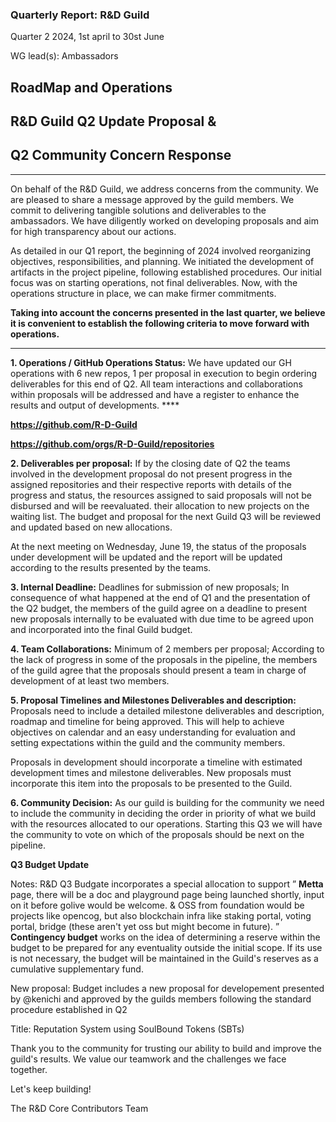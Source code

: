 ### Quarterly Report: R&D Guild



Quarter 2 2024, 1st april to 30st June

WG lead(s): Ambassadors

## RoadMap and Operations



## R&D Guild Q2 Update Proposal &

## Q2 Community Concern Response

****

On behalf of the R&D Guild, we address concerns from the community. We are pleased to share a message approved by the guild members. We commit to delivering tangible solutions and deliverables to the ambassadors. We have diligently worked on developing proposals and aim for high transparency about our actions.



As detailed in our Q1 report, the beginning of 2024 involved reorganizing objectives, responsibilities, and planning. We initiated the development of artifacts in the project pipeline, following established procedures. Our initial focus was on starting operations, not final deliverables. Now, with the operations structure in place, we can make firmer commitments.



**Taking into account the concerns presented in the last quarter, we believe it is convenient to establish the following criteria to move forward with operations.**

****

**1. Operations / GitHub Operations Status:** We have updated our GH operations with 6 new repos, 1 per proposal in execution to begin ordering deliverables for this end of Q2. All team interactions and collaborations within proposals will be addressed and have a register to enhance the results and output of developments. ****

**https://github.com/R-D-Guild**

**https://github.com/orgs/R-D-Guild/repositories**



**2. Deliverables per proposal:** If by the closing date of Q2 the teams involved in the development proposal do not present progress in the assigned repositories and their respective reports with details of the progress and status, the resources assigned to said proposals will not be disbursed and will be reevaluated. their allocation to new projects on the waiting list. The budget and proposal for the next Guild Q3 will be reviewed and updated based on new allocations.

At the next meeting on Wednesday, June 19, the status of the proposals under development will be updated and the report will be updated according to the results presented by the teams.



**3. Internal Deadline:** Deadlines for submission of new proposals; In consequence of what happened at the end of Q1 and the presentation of the Q2 budget, the members of the guild agree on a deadline to present new proposals internally to be evaluated with due time to be agreed upon and incorporated into the final Guild budget.



**4. Team Collaborations:** Minimum of 2 members per proposal; According to the lack of progress in some of the proposals in the pipeline, the members of the guild agree that the proposals should present a team in charge of development of at least two members.



**5. Proposal Timelines and Milestones Deliverables and description:** Proposals need to include a detailed milestone deliverables and description, roadmap and timeline for being approved. This will help to achieve objectives on calendar and an easy understanding for evaluation and setting expectations within the guild and the community members.

Proposals in development should incorporate a timeline with estimated development times and milestone deliverables. New proposals must incorporate this item into the proposals to be presented to the Guild.



**6. Community Decision:** As our guild is building for the community we need to include the community in deciding the order in priority of what we build with the resources allocated to our operations. Starting this Q3 we will have the community to vote on which of the proposals should be next on the pipeline.



**Q3 Budget Update**



Notes: R&D Q3 Budgate incorporates a special allocation to support ” **Metta** page, there will be a doc and playground page being launched shortly, input on it before golive would be welcome. & OSS from foundation would be projects like opencog, but also blockchain infra like staking portal, voting portal, bridge (these aren't yet oss but might become in future). ”  **Contingency budget** works on the idea of ​​determining a reserve within the budget to be prepared for any eventuality outside the initial scope. If its use is not necessary, the budget will be maintained in the Guild's reserves as a cumulative supplementary fund.

New proposal: Budget includes a new proposal for developement presented by @kenichi and approved by the guilds members following the standard procedure established in Q2



Title: Reputation System using SoulBound Tokens (SBTs)





Thank you to the community for trusting our ability to build and improve the guild's results. We value our teamwork and the challenges we face together.



Let's keep building!

The R&D Core Contributors Team

